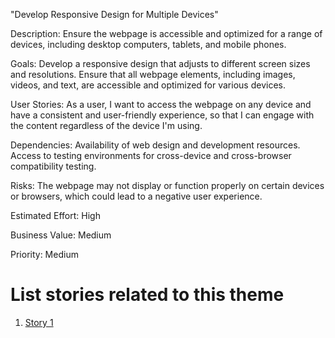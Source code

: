 "Develop Responsive Design for Multiple Devices"

Description: Ensure the webpage is accessible and optimized for a range of devices, including desktop computers, tablets, and mobile phones.

Goals: 
    Develop a responsive design that adjusts to different screen sizes and resolutions.
    Ensure that all webpage elements, including images, videos, and text, are accessible and optimized for various devices.

User Stories: As a user, I want to access the webpage on any device and have a consistent and user-friendly experience, so that I can engage with the content regardless of the device I'm using.

Dependencies: 
    Availability of web design and development resources.
    Access to testing environments for cross-device and cross-browser compatibility testing.

Risks: The webpage may not display or function properly on certain devices or browsers, which could lead to a negative user experience.

Estimated Effort: High

Business Value: Medium

Priority: Medium

# List stories related to this theme
1. [Story 1](documentation/templates/theme/initiatives/epics/stories/Responsive%20design%20story1.md)